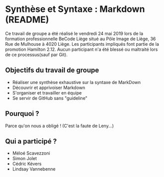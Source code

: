 Synthèse et Syntaxe : Markdown (README)
===========================

Ce travail de groupe a été réalisé le vendredi 24 mai 2019 lors de la formation professionnelle BeCode Liège situé au Pôle Image de Liège, 36 Rue de Mulhouse à 4020 Liège.
Les participants impliqués font partie de la promotion Hamilton 2.12. Aucun participant n'a été blessé ou maltraité lors de ce processus(sauf par Git). 

## Objectifs du travail de groupe

* Réaliser une synthèse exhaustive sur la syntaxe de MarkDown
* Découvrir et apprivoiser Markdown
* S'organiser et travailler en équipe
* Se servir de GitHub sans "guideline"

## Pourquoi ? 

Parce qu'on nous a obligé ! (C'est la faute de Leny...)

## Qui a participé ? 

* Méloé Scavezzoni
* Simon Jolet
* Cédric Kévers
* Lindsay Vannebenne




